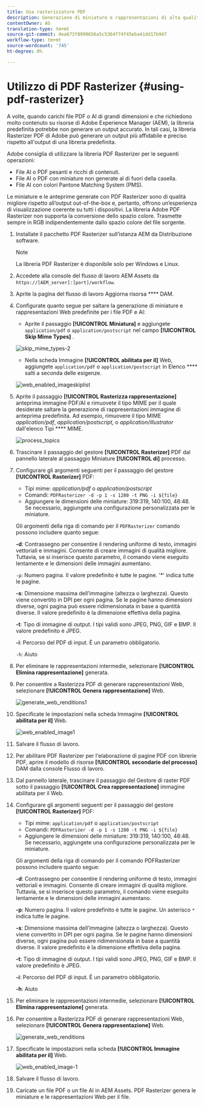 ```yaml
---
title: Usa rasterizzatore PDF
description: Generazione di miniature e rappresentazioni di alta qualità tramite la libreria Adobe PDF Rasterizer.
contentOwner: AG
translation-type: tm+mt
source-git-commit: dea673f8999656a5c5364f74f45eba41dd17b947
workflow-type: tm+mt
source-wordcount: '745'
ht-degree: 0%

---
```



# Utilizzo di PDF Rasterizer {#using-pdf-rasterizer}

A volte, quando carichi file PDF o AI di grandi dimensioni e che richiedono molto contenuto su  risorse di Adobe Experience Manager (AEM), la libreria predefinita potrebbe non generare un output accurato. In tali casi, la libreria Rasterizer PDF di Adobe può generare un output più affidabile e preciso rispetto all&#39;output di una libreria predefinita.

Adobe consiglia di utilizzare la libreria PDF Rasterizer per le seguenti operazioni:

* File AI o PDF pesanti e ricchi di contenuti.
* File AI o PDF con miniature non generate al di fuori della casella.
* File AI con colori Pantone Matching System (PMS).

Le miniature e le anteprime generate con PDF Rasterizer sono di qualità migliore rispetto all’output out-of-the-box e, pertanto, offrono un’esperienza di visualizzazione coerente su tutti i dispositivi. La libreria Adobe PDF Rasterizer non supporta la conversione dello spazio colore. Trasmette sempre in RGB indipendentemente dallo spazio colore del file sorgente.

1. Installate il pacchetto PDF Rasterizer sull’istanza AEM da Distribuzione [](https://experience.adobe.com/#/downloads/content/software-distribution/en/aem.html?package=/content/software-distribution/en/details.html/content/dam/aem/public/adobe/packages/cq640/product/assets/aem-assets-pdf-rasterizer-pkg)software.

   >[!NOTE]
   >
   >La libreria PDF Rasterizer è disponibile solo per Windows e Linux.

1. Accedete alla console del flusso di lavoro AEM Assets da `https://[AEM_server]:[port]/workflow`.
1. Aprite la pagina del flusso di lavoro Aggiorna risorsa **** DAM.
1. Configurate quanto segue per saltare la generazione di miniature e rappresentazioni Web predefinite per i file PDF e AI:

   * Aprite il passaggio **[!UICONTROL Miniatura]** e aggiungete `application/pdf` o `application/postscript` nel campo **[!UICONTROL Skip Mime Types]** .

   ![skip_mime_types-2](assets/skip_mime_types-2.png)

   * Nella scheda Immagine **[!UICONTROL abilitata per il]** Web, aggiungete `application/pdf` o `application/postscript` in Elenco **** salti a seconda delle esigenze.

   ![web_enabled_imageskiplist](assets/web_enabled_imageskiplist.png)

1. Aprite il passaggio **[!UICONTROL Rasterizza rappresentazione]** anteprima immagine PDF/AI e rimuovete il tipo MIME per il quale desiderate saltare la generazione di rappresentazioni immagine di anteprima predefinita. Ad esempio, rimuovere il tipo MIME *application/pdf*, *application/postscript,* o *application/illustrator* dall&#39;elenco Tipi **** MIME.

   ![process_topics](assets/process_arguments.png)

1. Trascinare il passaggio del gestore **[!UICONTROL Rasterizer]** PDF dal pannello laterale al passaggio Miniature **[!UICONTROL di]** processo.
1. Configurare gli argomenti seguenti per il passaggio del gestore **[!UICONTROL Rasterizer]** PDF:

   * Tipi mime: *application/pdf* o *application/postscript*
   * Comandi: `PDFRasterizer -d -p 1 -s 1280 -t PNG -i ${file}`
   * Aggiungere le dimensioni delle miniature: 319:319, 140:100, 48:48. Se necessario, aggiungete una configurazione personalizzata per le miniature.

   Gli argomenti della riga di comando per il `PDFRasterizer` comando possono includere quanto segue:

   **-d**: Contrassegno per consentire il rendering uniforme di testo, immagini vettoriali e immagini. Consente di creare immagini di qualità migliore. Tuttavia, se si inserisce questo parametro, il comando viene eseguito lentamente e le dimensioni delle immagini aumentano.

   `-p`: Numero pagina. Il valore predefinito è tutte le pagine. &#39;*&#39; indica tutte le pagine.

   **-s**: Dimensione massima dell’immagine (altezza o larghezza). Questo viene convertito in DPI per ogni pagina. Se le pagine hanno dimensioni diverse, ogni pagina può essere ridimensionata in base a quantità diverse. Il valore predefinito è la dimensione effettiva della pagina.

   **-t**: Tipo di immagine di output. I tipi validi sono JPEG, PNG, GIF e BMP. Il valore predefinito è JPEG.

   **-i**: Percorso del PDF di input. È un parametro obbligatorio.

   `-h`: Aiuto

1. Per eliminare le rappresentazioni intermedie, selezionare **[!UICONTROL Elimina rappresentazione]** generata.
1. Per consentire a Rasterizza PDF di generare rappresentazioni Web, selezionare **[!UICONTROL Genera rappresentazione]** Web.

   ![generate_web_renditions1](assets/generate_web_renditions1.png)

1. Specificate le impostazioni nella scheda Immagine **[!UICONTROL abilitata per il]** Web.

   ![web_enabled_image1](assets/web_enabled_image1.png)

1. Salvare il flusso di lavoro.
1. Per abilitare PDF Rasterizer per l&#39;elaborazione di pagine PDF con librerie PDF, aprire il modello di risorse **[!UICONTROL secondarie del processo]** DAM dalla console Flusso di lavoro.
1. Dal pannello laterale, trascinare il passaggio del Gestore di raster PDF sotto il passaggio **[!UICONTROL Crea rappresentazione]** immagine abilitata per il Web.
1. Configurare gli argomenti seguenti per il passaggio del gestore **[!UICONTROL Rasterizer]** PDF:

   * Tipi mime: `application/pdf` o `application/postscript`
   * Comandi: `PDFRasterizer -d -p 1 -s 1280 -t PNG -i ${file}`
   * Aggiungere le dimensioni delle miniature: 319:319, 140:100, 48:48. Se necessario, aggiungete una configurazione personalizzata per le miniature.

   Gli argomenti della riga di comando per il comando PDFRasterizer possono includere quanto segue:

   **-d**: Contrassegno per consentire il rendering uniforme di testo, immagini vettoriali e immagini. Consente di creare immagini di qualità migliore. Tuttavia, se si inserisce questo parametro, il comando viene eseguito lentamente e le dimensioni delle immagini aumentano.

   **-p**: Numero pagina. Il valore predefinito è tutte le pagine. Un asterisco `*` indica tutte le pagine.

   **-s**: Dimensione massima dell’immagine (altezza o larghezza). Questo viene convertito in DPI per ogni pagina. Se le pagine hanno dimensioni diverse, ogni pagina può essere ridimensionata in base a quantità diverse. Il valore predefinito è la dimensione effettiva della pagina.

   **-t**: Tipo di immagine di output. I tipi validi sono JPEG, PNG, GIF e BMP. Il valore predefinito è JPEG.

   **-i**: Percorso del PDF di input. È un parametro obbligatorio.

   **-h**: Aiuto

1. Per eliminare le rappresentazioni intermedie, selezionare **[!UICONTROL Elimina rappresentazione]** generata.
1. Per consentire a Rasterizza PDF di generare rappresentazioni Web, selezionare **[!UICONTROL Genera rappresentazione]** Web.

   ![generate_web_renditions](assets/generate_web_renditions.png)

1. Specificate le impostazioni nella scheda **[!UICONTROL Immagine abilitata per il]** Web.

   ![web_enabled_image-1](assets/web_enabled_image-1.png)

1. Salvare il flusso di lavoro.
1. Caricate un file PDF o un file AI in AEM Assets. PDF Rasterizer genera le miniature e le rappresentazioni Web per il file.
